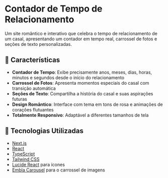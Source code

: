 # Contador de Tempo de Relacionamento

Um site romântico e interativo que celebra o tempo de relacionamento de um casal, apresentando um contador em tempo real, carrossel de fotos e seções de texto personalizadas.

## 🌟 Características

- **Contador de Tempo**: Exibe precisamente anos, meses, dias, horas, minutos e segundos desde o início do relacionamento
- **Carrossel de Fotos**: Apresenta momentos especiais do casal com transição automática
- **Seções de Texto**: Compartilha a história do casal e suas aspirações futuras
- **Design Romântico**: Interface com tema em tons de rosa e animações de corações flutuantes
- **Totalmente Responsivo**: Adaptável a diferentes tamanhos de tela

## 🚀 Tecnologias Utilizadas

- [Next.js](https://nextjs.org/)
- [React](https://reactjs.org/)
- [TypeScript](https://www.typescriptlang.org/)
- [Tailwind CSS](https://tailwindcss.com/)
- [Lucide React](https://lucide.dev/) para ícones
- [Embla Carousel](https://www.embla-carousel.com/) para o carrossel de imagens
